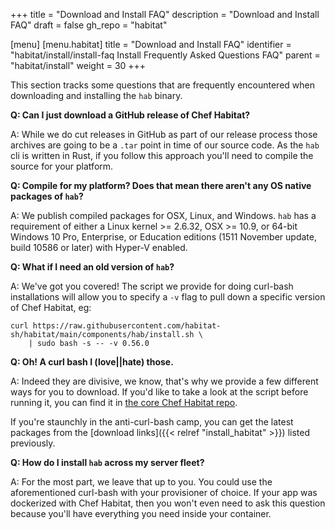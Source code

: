 +++
title = "Download and Install FAQ"
description = "Download and Install FAQ"
draft = false
gh_repo = "habitat"

[menu]
  [menu.habitat]
    title = "Download and Install FAQ"
    identifier = "habitat/install/install-faq Install Frequently Asked Questions FAQ"
    parent = "habitat/install"
    weight = 30
+++

This section tracks some questions that are frequently encountered when downloading and installing the `hab` binary.

**Q: Can I just download a GitHub release of Chef Habitat?**

A: While we do cut releases in GitHub as part of our release process those archives are going to be a `.tar` point in time of our source code. As the `hab` cli is written in Rust, if you follow this approach you'll need to compile the source for your platform.

**Q: Compile for my platform? Does that mean there aren't any OS native packages of `hab`?**

A: We publish compiled packages for OSX, Linux, and Windows. `hab` has a requirement of either a Linux kernel >= 2.6.32, OSX >= 10.9, or 64-bit Windows 10 Pro, Enterprise, or Education editions (1511 November update, build 10586 or later) with Hyper-V enabled.

**Q: What if I need an old version of `hab`?**

A: We've got you covered! The script we provide for doing curl-bash installations will allow you to specify a `-v` flag to pull down a specific version of Chef Habitat, eg:

```
curl https://raw.githubusercontent.com/habitat-sh/habitat/main/components/hab/install.sh \
    | sudo bash -s -- -v 0.56.0
```

**Q: Oh! A curl bash I (love||hate) those.**

A: Indeed they are divisive, we know, that's why we provide a few different ways for you to download. If you'd like to take a look at the script before running it, you can find it in [the core Chef Habitat repo](https://github.com/habitat-sh/habitat/blob/main/components/hab/install.sh).

If you're staunchly in the anti-curl-bash camp, you can get the latest packages from the [download links]({{< relref "install_habitat" >}}) listed previously.

**Q: How do I install `hab` across my server fleet?**

A: For the most part, we leave that up to you. You could use the aforementioned curl-bash with your provisioner of choice. If your app was dockerized with Chef Habitat, then you won't even need to ask this question because you'll have everything you need inside your container. 
